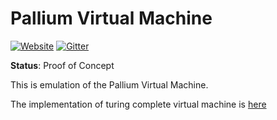 # Pallium Virtual Machine
[![Website](https://img.shields.io/badge/website-pallium.network-brightgreen.svg)](http://pallium.network/)
[![Gitter](https://img.shields.io/gitter/room/nwjs/nw.js.svg)](https://gitter.im/pallium-network/)

**Status**: Proof of Concept

This is emulation of the Pallium Virtual Machine. 

The implementation of turing complete virtual machine is [here](https://github.com/neocortexlab/pallium-core/tree/master/pvm)
